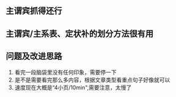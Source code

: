 ## 主谓宾抓得还行
## 主谓宾/主系表、定状补的划分方法很有用
## 问题及改进思路
1. 看完一段脑袋里没有任何印象，需要停一下
2. 是不是需要看完那么多内容，根据文章类型看重点句子好像就可以
3. 速度现在大概是“4小页/10min",需要注意，太慢了

